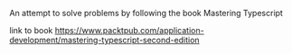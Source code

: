 An attempt to solve problems by following the book Mastering Typescript

link to book https://www.packtpub.com/application-development/mastering-typescript-second-edition
 
